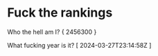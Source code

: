 # Fuck the rankings

Who the hell am I?
{ 2456300 }

What fucking year is it?
[ 2024-03-27T23:14:58Z ]
